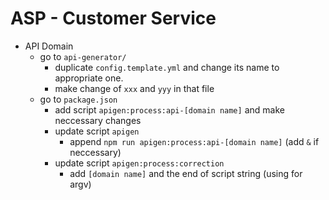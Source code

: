 # ASP - Customer Service
- API Domain
  - go to `api-generator/`
    - duplicate `config.template.yml` and change its name to appropriate one.
    - make change of `xxx` and `yyy` in that file
  - go to `package.json`
    - add script `apigen:process:api-[domain name]` and make neccessary changes
    - update script `apigen`
      - append `npm run apigen:process:api-[domain name]` (add `&` if neccessary)
    - update script `apigen:process:correction`
      - add `[domain name]` and the end of script string (using for argv)